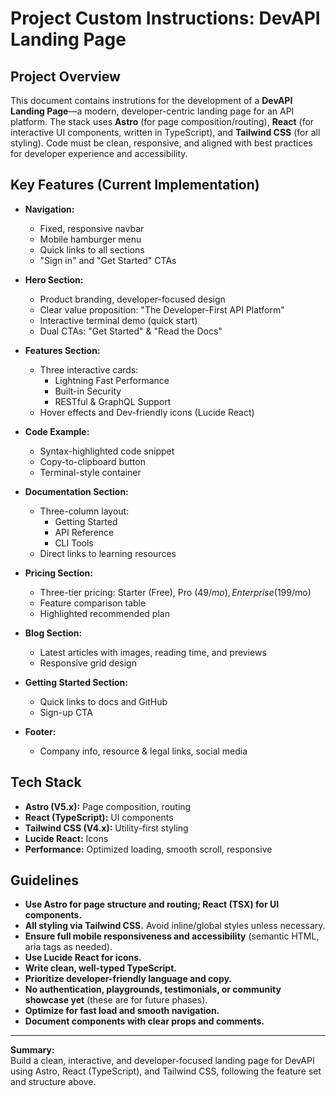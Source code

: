 # Project Custom Instructions: DevAPI Landing Page

## Project Overview

This document contains instrutions for the development of a **DevAPI Landing Page**—a modern, developer-centric landing page for an API platform. The stack uses **Astro** (for page composition/routing), **React** (for interactive UI components, written in TypeScript), and **Tailwind CSS** (for all styling). Code must be clean, responsive, and aligned with best practices for developer experience and accessibility.

## Key Features (Current Implementation)

- **Navigation:**  
  - Fixed, responsive navbar  
  - Mobile hamburger menu  
  - Quick links to all sections  
  - "Sign in" and "Get Started" CTAs  

- **Hero Section:**  
  - Product branding, developer-focused design  
  - Clear value proposition: "The Developer-First API Platform"  
  - Interactive terminal demo (quick start)  
  - Dual CTAs: "Get Started" & "Read the Docs"

- **Features Section:**  
  - Three interactive cards:  
    - Lightning Fast Performance  
    - Built-in Security  
    - RESTful & GraphQL Support  
  - Hover effects and Dev-friendly icons (Lucide React)

- **Code Example:**  
  - Syntax-highlighted code snippet  
  - Copy-to-clipboard button  
  - Terminal-style container

- **Documentation Section:**  
  - Three-column layout:  
    - Getting Started  
    - API Reference  
    - CLI Tools  
  - Direct links to learning resources

- **Pricing Section:**  
  - Three-tier pricing: Starter (Free), Pro ($49/mo), Enterprise ($199/mo)  
  - Feature comparison table  
  - Highlighted recommended plan

- **Blog Section:**  
  - Latest articles with images, reading time, and previews  
  - Responsive grid design

- **Getting Started Section:**  
  - Quick links to docs and GitHub  
  - Sign-up CTA

- **Footer:**  
  - Company info, resource & legal links, social media

## Tech Stack

- **Astro (V5.x):** Page composition, routing  
- **React (TypeScript):** UI components  
- **Tailwind CSS (V4.x):** Utility-first styling  
- **Lucide React:** Icons  
- **Performance:** Optimized loading, smooth scroll, responsive

## Guidelines

- **Use Astro for page structure and routing; React (TSX) for UI components.**
- **All styling via Tailwind CSS.** Avoid inline/global styles unless necessary.
- **Ensure full mobile responsiveness and accessibility** (semantic HTML, aria tags as needed).
- **Use Lucide React for icons.**
- **Write clean, well-typed TypeScript.**
- **Prioritize developer-friendly language and copy.**
- **No authentication, playgrounds, testimonials, or community showcase yet** (these are for future phases).
- **Optimize for fast load and smooth navigation.**
- **Document components with clear props and comments.**

---

**Summary:**  
Build a clean, interactive, and developer-focused landing page for DevAPI using Astro, React (TypeScript), and Tailwind CSS, following the feature set and structure above.